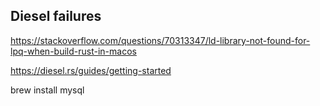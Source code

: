 ## Diesel failures
https://stackoverflow.com/questions/70313347/ld-library-not-found-for-lpq-when-build-rust-in-macos

https://diesel.rs/guides/getting-started

brew install mysql